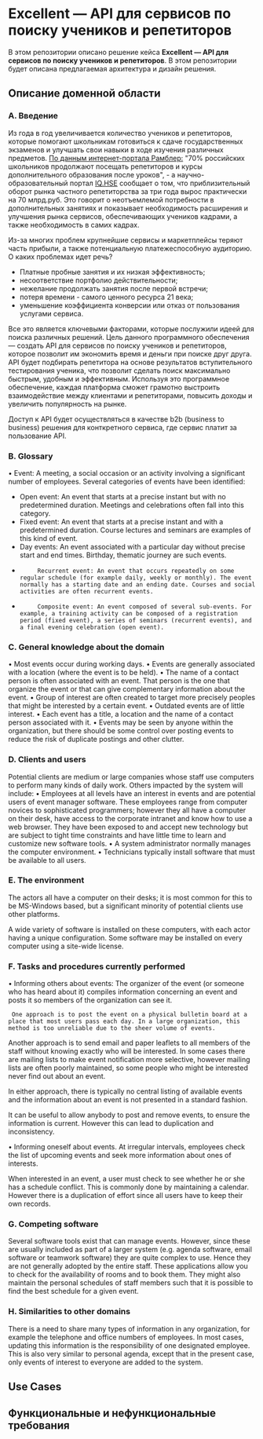 # Excellent — API для сервисов по поиску учеников и репетиторов
В этом репозитории описано решение кейса **Excellent — API для сервисов по поиску учеников и репетиторов**. В этом репозитории будет описана предлагаемая архитектура и дизайн решения.


## Описание доменной области

### A. Введение
Из года в год увеличивается количество учеников и репетиторов, которые помогают школьникам готовиться к сдаче государственных экзаменов и улучшать свои навыки в ходе изучения различных предметов. [По данным интернет-портала Рамблер:](https://news.rambler.ru/sociology/43812515-eksperty-obyasnili-pochemu-k-2021-godu-v-rossii-vyrastet-potrebnost-v-repetitorah/?utm_content=news_media&utm_medium=read_more&utm_source=copylink) "70% российских школьников продолжают посещать репетиторов и курсы дополнительного образования после уроков", - а научно-образовательный портал [IQ.HSE](https://iq.hse.ru/news/361059490.html) сообщает о том, что приблизительный оборот рынка частного репетиторства за три года вырос практически на 70 млрд.руб. Это говорит о неотъемлемой потребности в дополнительных занятиях и показывает необходимость расширения и улучшения рынка сервисов, обеспечивающих учеников кадрами, а также необходимость в самих кадрах.

Из-за многих проблем крупнейшие сервисы и маркетплейсы теряют часть прибыли, а также потенциальную платежеспособную аудиторию. О каких проблемах идет речь?
* Платные пробные занятия и их низкая эффективность;
* несоответствие портфолио действительности;
* нежелание продолжать занятия после первой встречи;
* потеря времени - самого ценного ресурса 21 века;
* уменьшение коэффициента конверсии или отказ от пользования услугами сервиса.

Все это является ключевыми факторами, которые послужили идеей для поиска различных решений. Цель данного программного обеспечения — создать API для сервисов по поиску учеников и репетиторов, которое позволит им экономить время и деньги при поиске друг друга. API будет подбирать репетитора на основе результатов вступительного тестирования ученика, что позволит сделать поиск максимально быстрым, удобным и эффективным. Используя это программное обеспечение, каждая платформа сможет грамотно выстроить взаимодействие между клиентами и репетиторами, повысить доходы и увеличить популярность на рынке.

Доступ к API будет осуществляться в качестве b2b (business to business) решения для конткретного сервиса, где сервис платит за пользование API.


### B. Glossary
• Event: A meeting, a social occasion or an activity involving a significant number of employees. Several categories of events have been identified:
-    Open event: An event that starts at a precise instant but with no predetermined duration. Meetings and celebrations often fall into this category.
-    Fixed event: An event that starts at a precise instant and with a predetermined duration. Course lectures and  seminars are examples of this kind of event.
-    Day events: An event associated with a particular day without precise start and end times. Birthday, thematic journey are such events.
-          Recurrent event: An event that occurs repeatedly on some regular schedule (for example daily, weekly or monthly). The event normally has a starting date and an ending date. Courses and social activities are often recurrent events.
-          Composite event: An event composed of several sub-events. For example, a training activity can be composed of a registration period (fixed event), a series of seminars (recurrent events), and a final evening celebration (open event). 
 
### C. General knowledge about the domain
•    Most events occur during working days.
•    Events are generally associated with a location (where the event is to be held).
•    The name of a contact person is often associated with an event. That person is the one that organize the event or that can give complementary information about the event.
•    Group of interest are often created to target more precisely peoples that might be interested by a certain event.
•    Outdated events are of little interest.
•    Each event has a title, a location and the name of a contact person associated with it.
•    Events may be seen by anyone within the organization, but there should be some control over posting events to reduce the risk of duplicate postings and other clutter.
 
### D. Clients and users
Potential clients are medium or large companies whose staff use computers to perform many kinds of daily work. Others impacted by the system will include:
•   Employees at all levels have an interest in events and are potential users of event manager software. These employees range from computer novices to sophisticated programmers; however they all have a computer on their desk, have access to the corporate intranet and know how to use a web browser. They have been exposed to and accept new technology but are subject to tight time constraints and have little time to learn and customize new software tools.
•    A system administrator normally manages the computer environment.
•   Technicians typically install software that must be available to all users.
 
### E. The environment
The actors all have a computer on their desks; it is most common for this to be MS-Windows based, but a significant minority of potential clients use other platforms.
 
A wide variety of software is installed on these computers, with each actor having a unique configuration. Some software may be installed on every computer using a site-wide license.
 
### F. Tasks and procedures currently performed
•    Informing others about events: The organizer of the event (or someone who has heard about it) compiles information concerning an event and posts it so members of the organization can see it.
 
     One approach is to post the event on a physical bulletin board at a place that most users pass each day. In a large organization, this method is too unreliable due to the sheer volume of events.
 
Another approach is to send email and paper leaflets to all members of the staff without knowing exactly who will be interested. In some cases there are mailing lists to make event notification more selective, however mailing lists are often poorly maintained, so some people who might be interested never find out about an event.
 
In either approach, there is typically no central listing of available events and the information about an event is not presented in a standard fashion.
 
It can be useful to allow anybody to post and remove events, to ensure the information is current. However this can lead to duplication and inconsistency.
 
•    Informing oneself about events. At irregular intervals, employees check the list of upcoming events and seek more information about ones of interests.
 
When interested in an event, a user must check to see whether he or she has a schedule conflict. This is commonly done by maintaining a calendar. However there is a duplication of effort since all users have to keep their own records.
 
### G. Competing software
Several software tools exist that can manage events. However, since these are usually included as part of a larger system (e.g. agenda software, email software or teamwork software) they are quite complex to use. Hence they are not generally adopted by the entire staff.
These applications allow you to check for the availability of rooms and to book them. They might also maintain the personal schedules of staff members such that it is possible to find the best schedule for a given event.
 
### H. Similarities to other domains
There is a need to share many types of information in any organization, for example the telephone and office numbers of employees. In most cases, updating this information is the responsibility of one designated employee. This is also very similar to personal agenda, except that in the present case, only events of interest to everyone are added to the system.
 

## Use Cases

## Функциональные и нефункциональные требования
